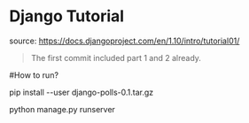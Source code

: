 # Django Tutorial

source: https://docs.djangoproject.com/en/1.10/intro/tutorial01/ 

> The first commit included part 1 and 2 already.

#How to run?


pip install --user django-polls-0.1.tar.gz


python manage.py runserver